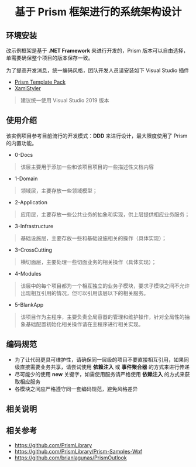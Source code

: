 <div align="center">

# 基于 Prism 框架进行的系统架构设计

</div>

## 环境安装

改示例框架是基于 **.NET Framework** 来进行开发的，Prism 版本可以自由选择，单需要确保整个项目的版本保存一致。

为了提高开发消息，统一编码风格，团队开发人员请安装如下 Visual Studio 插件

- [Prism Template Pack](https://github.com/PrismLibrary/Prism)
- [XamlStyler](https://github.com/Xavalon/XamlStyler/)

> 建议统一使用 Visual Studio 2019 版本

## 使用介绍

该实例项目参考目前流行的开发模式：**DDD** 来进行设计，最大限度使用了 Prism 的内置功能。

- 0-Docs

> 该层主要用于添加一些和该项目项目的一些描述性文档内容

- 1-Domain

> 领域层，主要存放一些领域模型；

 - 2-Application

> 应用层，主要存放一些公共业务的抽象和实现，供上层提供相应业务服务；

- 3-Infrastructure

> 基础设施层，主要存放一些和基础设施相关的操作（具体实现）；

- 3-CrossCutting

> 横切面层，主要处理一些切面业务的相关操作（具体实现）；

- 4-Modules

> 该层中的每个项目都为一个相互独立的业务子模块，要求子模块之间不允许出现相互引用的情况，但可以引用该层以下的相关服务。

- 5-BlankApp

> 该项目作为主程序，主要负责全局容器的管理和维护操作，针对全局性的抽象基础配置初始化相关操作请在主程序进行相关实现。

## 编码规范

- 为了让代码更具可维护性，请确保同一层级的项目不要直接相互引用，如果同级直接需要业务共享，请尝试使用 **依赖注入** 或 **事件聚合器** 的方式来进行传递
- 尽可能少的使用 **new** 关键字，如需使用服务请严格使用 **依赖注入** 的方式来获取相应服务
- 各模块之间应严格遵守同一套编码规范，避免风格差异

## 相关说明

## 相关参考

- https://github.com/PrismLibrary
- https://github.com/PrismLibrary/Prism-Samples-Wpf
- https://github.com/brianlagunas/PrismOutlook
